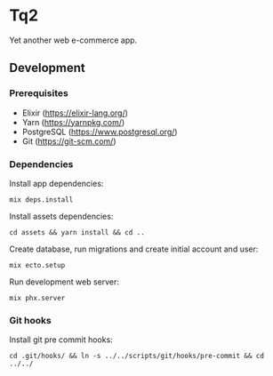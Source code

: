 # Tq2

Yet another web e-commerce app.

## Development

### Prerequisites

- Elixir (https://elixir-lang.org/)
- Yarn (https://yarnpkg.com/)
- PostgreSQL (https://www.postgresql.org/)
- Git (https://git-scm.com/)

### Dependencies

Install app dependencies:

```console
mix deps.install
```

Install assets dependencies:

```console
cd assets && yarn install && cd ..
```

Create database, run migrations and create initial account and user:

```console
mix ecto.setup
```

Run development web server:

```console
mix phx.server
```

### Git hooks

Install git pre commit hooks:

```console
cd .git/hooks/ && ln -s ../../scripts/git/hooks/pre-commit && cd ../../
```
